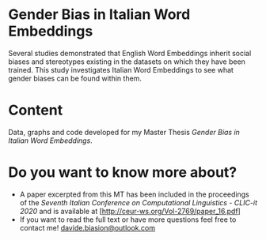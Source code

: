 # Gender Bias in Italian Word Embeddings
Several studies demonstrated that English Word Embeddings inherit social biases and stereotypes existing in the datasets on which they have been trained. This study investigates Italian Word Embeddings to see what gender biases can be found within them.

# Content
Data, graphs and code developed for my Master Thesis *Gender Bias in Italian Word Embeddings*.

# Do you want to know more about?
* A paper excerpted from this MT has been included in the proceedings of the *Seventh Italian Conference on Computational Linguistics - CLIC-it 2020* and is available at [http://ceur-ws.org/Vol-2769/paper_16.pdf]
* If you want to read the full text or have more questions feel free to contact me! davide.biasion@outlook.com 
